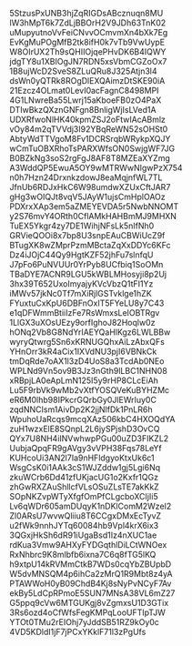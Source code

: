 5StzusPxUNB3hjZqRIGDsABcznuqn8MU
lW3hMpT6k7ZdLjBBOrH2V9JDh63TnK02
uMupyutnoVvFeiCNvvOCmvmXn4bXk7Eg
EvKgMuPOgMfB2tk8ifH0k7vTb9VwUypE
W8OIrUX2Th9sQHIIOjqePHvDK6B4IQWY
jdgTY8u1XBIOgJN7RDN5xsVbmCGZoOx7
1B8ujWcD2SveS8ZLuQRu8J325Atjn3l4
dsWn0yQTRk8ROgDlEXQAimzDtSKE90iA
21Ezcz4OLmat0LevI0acFagnC8498MPI
4G1LNwreBa55Lwrj15aKboeFB0zO4PaX
DTIwBkzQXznGNFgn8BnligWjIsLVed1A
UDXRfwoNlHK40kpmZSJ2oFtwIAcABmlz
vOy84m2qTVVdj3I92YBqReWN52sOHSt0
AbtyWdTTVgoM8Fv1DCRSrqbWRykpXQJY
wCmTuOBXRhoTsPARXWfsON0SwjgWF7JG
B0BZkNg3soS2rgFgJ8AF8T8MZEaXYZmg
A3WddQP5EwuA5OY9wMTRWwNIgwPzX754
n0h7Hzn24DrxnkzdowJ8eaMqjnfWL7TL
JfnUb6RDJxHkC6W98umdwXZUxCftJAR7
gHg3wOIQJt8vqV5JAyW1ujsCmHplOAOz
PDXrxXAp3em5aZMEYEVDA5r5NwbNNOMT
y2S76mvY4ORth0CflAMkHAHBmMJ9MHXN
TuEX5Ykgr4zy7DE1WihjNFsLk5nIfNh0
GRVieQOOi8x7bp8U3snpEAuCBWiUcZ9f
BTugXK8wZMprPzmMBctaZqXxDDYc6KFc
Dz4iJOjC44Qy9HgtKZF52jhFu7slnfqU
J7pFo6PuNVUUr0YrPyb8UCfbiq1SoOMn
TBaDYE7ACNR9LGU5kWBLMHosyji8p2Uj
3hx39T652UxoImyajyKVcVbzQ1tFI1Yz
iMWv57jkNc0Tf7mXiRjlGSTvklge1hZK
FYuxtuCxKpU6DBFnOxIT5FYeLU8y7C43
e1qDFWmmBtiiIzFe7RsWmxsLeIOBTRgv
1LlGX3uXOsUEzy9orfIghoJ82Hoqlw0z
hONq2Vb8G8NdYrIAEYQaHlKgz6LWLBBw
wyryQtwrg5Sn6xKRNUGQhxAiLzAbxQFs
YHnOrr3kR4aCix1IXVdNU3pjI6VBNkCk
tmDqRde7oAX1l3zD4UoS8a3TcdAb0NEo
WPLNd9Vn5ov9B3Jz3nGth9lLBC1NHN08
xRBpjLA0eApLmN125I5y9rHP8CLcEiAh
Lu5F9rbVk9wMb2vXtfYOSQVeKuBYHZMc
eR6M0lhb98IPkcrGQrbGy0JlEWrIuy0C
zqdNNCIsm1AivDp2K2jjNlfDk1PnLR6h
WpuhoUaRcqs9mcqXAz506kbC4HXOQdYA
zuH1wzxElE8SQnpL2L6jySPjshD3OvCQ
QYx7U8NH4iINVwhwpPGu00uZD3FIKZL2
UubjaQpqFR9gAVgy3vVPH38Fqs78LeYf
KUHcoUi3AN2l7Ia9nHFldgyoKtxUk6c1
WsgCsK0i1AAk3cS1WJZddw1gj5Lgi6Nq
zkuWCrb6Dd41zfUKjacUG1o2Kxfr1QGz
zhGwRXZAuShllcfVLsOSuZLsTE7akKkZ
SOpNKZvpWTyXfgfOmPfCLgcboXCIjIi5
Lv6qWDr605amDUqyK1nDKlComM2WzeI2
Zl0ARsU7wvwQliiu8T6CCgxDMxEcTyvZ
u2fWk9nnhJYTq60084hb9Vpl4krX6ix3
3QGxjHkSh6dR91iUgaBsd1Iz4nXUC1ae
rdKua3Vmw9AHXyFYDGqthlDiLCtWNOex
RxNhbrc9K8mlbfb6ixna7C6q8fTG5lKQ
h9xtpU14kRVMmCtkB7WDs0cqYbZBUpbD
W5dvMNSQM4p6ihCa2zMrQ1R9Mbt8z4yA
PTAWWoH0yB09ChdB4Kj8sNyPvNCyF7Av
ekBy5LdCpRPmoE5SUN7MNsA38VL6mZ27
G5ppq9cVw6MTGUKgj8vZgmxsU1D3GTix
3Rs6ozd4oCfWfsFegKMPqLooUFTIpTJW
YTOt0TMu2rEIOhj7yJddSB51RZ9kOy0c
4VD5KDldI1jF7jPCxYKklF71l3zPgUfs
